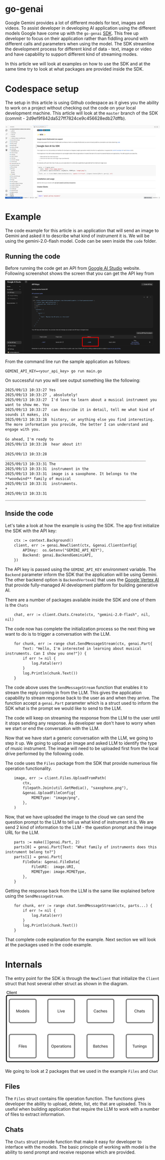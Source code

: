 # go-genai

Google Gemini provides a lot of different models for text, images and videos. To assist developer in developing AI application using the different models Google have come up with the `go-genai` [SDK](https://github.com/googleapis/go-genai). This free up developer to focus on their application rather than fiddling around with different calls and parameters when using the model. The SDK streamline the development process for different kind of data - text, image or video and have capability to support different kind of streaming modes.

In this article we will look at examples on how to use the SDK and at the same time try to look at what packages are provided inside the SDK.

# Codespace setup

The setup in this article is using Github codespace as it gives you the ability to work on a project without checking out the code on your local development machine. This article will look at the `master` branch of the SDK (commit - 2d9ef9f842da527ff7824ce9c456628edb27dffb). 

![alt text](1-1.png)

# Example

The code example for this article is an application that will send an image to Gemini and asked it to describe what kind of instrument it is. We will be using the gemini-2.0-flash model. Code can be seen inside the `code` folder.


## Running the code

Before running the code get an API from [Google AI Studio](https://aistudio.google.com/) website. Following screenshot shows the screen that you can get the API key from

![alt text](1-2.png)

From the command line run the sample application as follows:

```
GEMINI_API_KEY=<your_api_key> go run main.go
```

On successful run you will see output something like the following:

```
2025/09/13 10:33:27 Yes
2025/09/13 10:33:27 , absolutely!
2025/09/13 10:33:27  I'd love to learn about a musical instrument you want to show me. You
2025/09/13 10:33:27  can describe it in detail, tell me what kind of sounds it makes, its
2025/09/13 10:33:28  history, or anything else you find interesting. The more information you provide, the better I can understand and engage with you. 

Go ahead, I'm ready to
2025/09/13 10:33:28  hear about it! 

2025/09/13 10:33:28 ________________________________________________________________
2025/09/13 10:33:31 The
2025/09/13 10:33:31  instrument in the
2025/09/13 10:33:31  image is a saxophone. It belongs to the **woodwind** family of musical
2025/09/13 10:33:31  instruments.
+
2025/09/13 10:33:31 ________________________________________________________________
```

## Inside the code

Let's take a look at how the example is using the SDK. The app first initialize the SDK with the API key:

```
	ctx := context.Background()
	client, err := genai.NewClient(ctx, &genai.ClientConfig{
		APIKey:  os.Getenv("GEMINI_API_KEY"),
		Backend: genai.BackendGeminiAPI,
	})
```

The API key is passed using the `GEMINI_API_KEY` environment variable. The `Backend` parameter inform the SDK that the application will be using Gemini. The other backend option is `BackendVertexAI` that uses the [Google Vertex AI](https://cloud.google.com/vertex-ai) that provide fully-managed AI development platform for building generative AI.

There are a number of packages available inside the SDK and one of them is the `Chats`

```
	chat, err := client.Chats.Create(ctx, "gemini-2.0-flash", nil, nil)
```


The code now has complete the initialization process so the next thing we want to do is to trigger a conversation with
the LLM. 

```
	for chunk, err := range chat.SendMessageStream(ctx, genai.Part{
		Text: "Hello, I'm interested in learning about musical instruments. Can I show you one?"}) {
		if err != nil {
			log.Fatal(err)
		}
		log.Println(chunk.Text())
	}
```

The code above uses the `SendMessageStream` function that enables it to stream the reply coming in from the LLM. This gives the application capability to stream response back to the user as and when they arrive. The function accept a `genai.Part` parameter which is a struct used to inform the SDK what is the prompt we would like to send to the LLM.

The code will keep on streaming the response from the LLM to the user until it stops sending any response. As developer we don't have to worry when we start or end the conversation with the LLM.

Now that we have start a generic conversation with the LLM, we going to step it up. We going to upload an image and asked LLM to identify the type of music instrument. The image will need to be uploaded first from the local drive performed by the following code. 

The code uses the `Files` package from the SDK that provide numerious file operation functionality.


```
	image, err := client.Files.UploadFromPath(
		ctx,
		filepath.Join(util.GetMedia(), "saxophone.png"),
		&genai.UploadFileConfig{
			MIMEType: "image/png",
		},
	)
```

Now, that we have uploaded the image to the cloud we can send the question prompt to the LLM to tell us what kind of instrument it is. We are send 2 kind of information to the LLM - the question prompt and the image URL for the LLM.

```
	parts := make([]genai.Part, 2)
	parts[0] = genai.Part{Text: "What family of instruments does this instrument belong to?"}
	parts[1] = genai.Part{
		FileData: &genai.FileData{
			FileURI:  image.URI,
			MIMEType: image.MIMEType,
		},
	}
```

Getting the response back from the LLM is the same like explained before using the `SendMessageStream`.

```
	for chunk, err := range chat.SendMessageStream(ctx, parts...) {
		if err != nil {
			log.Fatal(err)
		}
		log.Println(chunk.Text())
	}
```

That complete code explanation for the example. Next section we will look at the packages used in the code example.

# Internals

The entry point for the SDK is through the `NewClient` that initialize the `Client` struct that host several other struct as shown in the diagram.

![alt text](1-3.png)

We going to look at 2 packages that we used in the example `Files` and `Chat`

## Files

The `Files` struct contains file operation function. The functions gives developer the ability to upload, delete, list, etc that are uploaded. This is useful when building application that require the LLM to work with a number of files to extract information.

## Chats

The `Chats` struct provide function that make it easy for developer to interface with the models. The basic principle of working with model is the ability to send prompt and receive response which are provided. 
